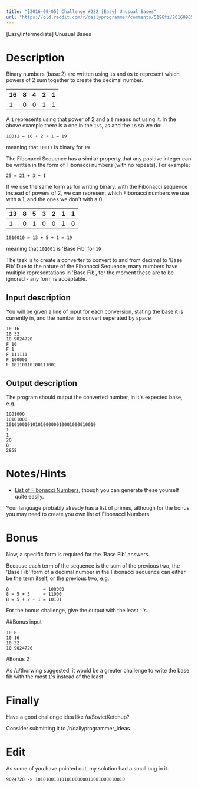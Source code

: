 ```yaml
---
title: "[2016-09-05] Challenge #282 [Easy] Unusual Bases"
url: "https://old.reddit.com/r/dailyprogrammer/comments/5196fi/20160905_challenge_282_easy_unusual_bases/"
---
```


[Easy/Intermediate] Unusual Bases

# Description

Binary numbers (base 2) are written using `1`s and `0`s to represent which powers of 2 sum together to create the decimal number.

16 | 8 | 4 | 2 | 1 
---|---|----|----|----
1 | 0 | 0 | 1 | 1 

A `1` represents using that power of 2 and a `0` means not using it. In the above example there is a one in the `16`s, `2`s and the `1`s so we do:

    10011 = 16 + 2 + 1 = 19

meaning that `10011` is binary for `19`

The Fibonacci Sequence has a similar property that any positive integer can be written in the form of Fibonacci numbers (with no repeats). For example:

    25 = 21 + 3 + 1

If we use the same form as for writing binary, with the Fibonacci sequence instead of powers of 2, we can represent which Fibonacci numbers we use with a 1, and the ones we don't with a 0.

13 | 8 | 5 | 3 | 2 | 1 | 1
|--- |---|---|----|----|----|----
1 | 0 | 1 | 0 | 0 | 1 | 0

    1010010 = 13 + 5 + 1 = 19

meaning that `101001` is 'Base Fib' for `19`

The task is to create a converter to convert to and from decimal to 'Base Fib'
Due to the nature of the Fibonacci Sequence, many numbers have multiple representations in 'Base Fib', for the moment these are to be ignored - any form is acceptable.

## Input description

You will be given a line of input for each conversion, stating the base it is currently in, and the number to convert seperated by space

    10 16
    10 32
    10 9024720
    F 10
    F 1
    F 111111
    F 100000
    F 10110110100111001

## Output description

The program should output the converted number, in it's expected base, e.g.

    1001000
    10101000
    1010100101010100000010001000010010
    1
    1
    20
    8
    2868 

# Notes/Hints

* [List of Fibonacci Numbers](http://planetmath.org/listoffibonaccinumbers), though you can generate these yourself quite easily.

Your language probably already has a list of primes, although for the bonus you may need to create you own list of Fibonacci Numbers

# Bonus

Now, a specific form is required for the 'Base Fib' answers.

Because each term of the sequence is the sum of the previous two, the 'Base Fib' form of a decimal number in the Fibonacci sequence can either be the term itself, or the previous two, e.g.

    8             = 100000
    8 = 5 + 3     = 11000
    8 = 5 + 2 + 1 = 10101

For the bonus challenge, give the output with the least `1`'s.


##Bonus input

    10 8
    10 16
    10 32
    10 9024720

#Bonus 2

As /u/thorwing suggested, it would be a greater challenge to write the base fib with the most `1`'s instead of the least

# Finally

Have a good challenge idea like /u/SovietKetchup?

Consider submitting it to /r/dailyprogrammer_ideas


# Edit
As some of you have pointed out, my solution had a small bug in it. 

    9024720 -> 1010100101010100000010001000010010